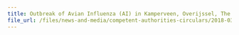 ```yaml
---
title: Outbreak of Avian Influenza (AI) in Kamperveen, Overijssel, The Netherlands 
file_url: /files/news-and-media/competent-authorities-circulars/2018-03-19-CA.pdf
---
```

